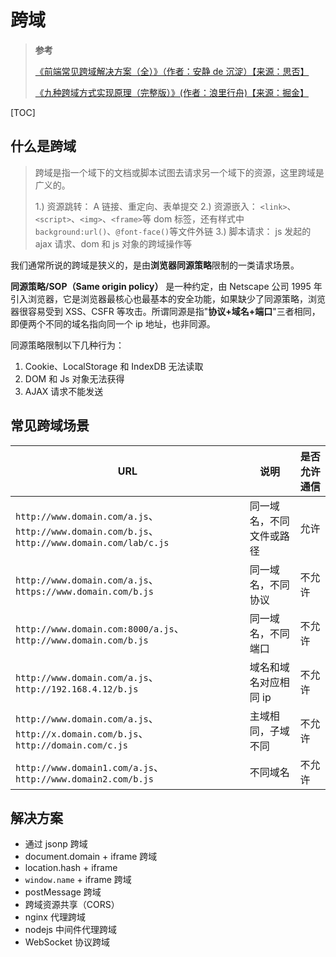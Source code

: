 # 跨域

> **参考**
>
> [《前端常见跨域解决方案（全）》（作者：安静 de 沉淀）【来源：思否】](https://segmentfault.com/a/1190000011145364)
>
> [《九种跨域方式实现原理（完整版）》(作者：浪里行舟)【来源：掘金】](https://juejin.cn/post/6844903767226351623)

[TOC]

## 什么是跨域

> 跨域是指一个域下的文档或脚本试图去请求另一个域下的资源，这里跨域是广义的。
>
> 1.) 资源跳转： A 链接、重定向、表单提交
> 2.) 资源嵌入： `<link>`、`<script>`、`<img>`、`<frame>`等 dom 标签，还有样式中 `background:url()`、`@font-face()`等文件外链
> 3.) 脚本请求： js 发起的 ajax 请求、dom 和 js 对象的跨域操作等

我们通常所说的跨域是狭义的，是由**浏览器同源策略**限制的一类请求场景。

**同源策略/SOP（Same origin policy）** 是一种约定，由 Netscape 公司 1995 年引入浏览器，它是浏览器最核心也最基本的安全功能，如果缺少了同源策略，浏览器很容易受到 XSS、CSFR 等攻击。所谓同源是指"**协议+域名+端口**"三者相同，即便两个不同的域名指向同一个 ip 地址，也非同源。

同源策略限制以下几种行为：

1. Cookie、LocalStorage 和 IndexDB 无法读取
2. DOM 和 Js 对象无法获得
3. AJAX 请求不能发送

## 常见跨域场景

| URL                                                                                          | 说明                     | 是否允许通信 |
| -------------------------------------------------------------------------------------------- | ------------------------ | ------------ |
| `http://www.domain.com/a.js`、`http://www.domain.com/b.js`、`http://www.domain.com/lab/c.js` | 同一域名，不同文件或路径 | 允许         |
| `http://www.domain.com/a.js`、`https://www.domain.com/b.js`                                  | 同一域名，不同协议       | 不允许       |
| `http://www.domain.com:8000/a.js`、`http://www.domain.com/b.js`                              | 同一域名，不同端口       | 不允许       |
| `http://www.domain.com/a.js`、`http://192.168.4.12/b.js`                                     | 域名和域名对应相同 ip    | 不允许       |
| `http://www.domain.com/a.js`、`http://x.domain.com/b.js`、`http://domain.com/c.js`           | 主域相同，子域不同       | 不允许       |
| `http://www.domain1.com/a.js`、`http://www.domain2.com/b.js`                                 | 不同域名                 | 不允许       |

## 解决方案

- 通过 jsonp 跨域
- document.domain + iframe 跨域
- location.hash + iframe
- `window.name` + iframe 跨域
- postMessage 跨域
- 跨域资源共享（CORS）
- nginx 代理跨域
- nodejs 中间件代理跨域
- WebSocket 协议跨域
